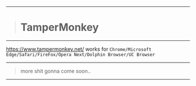 __________________________________
># TamperMonkey
__________________________________
https://www.tampermonkey.net/ works for `Chrome/Microsoft Edge/Safari/FireFox/Opera Next/Dolphin Browser/UC Browser`
__________________________________
>more shit gonna come soon..
__________________________________
